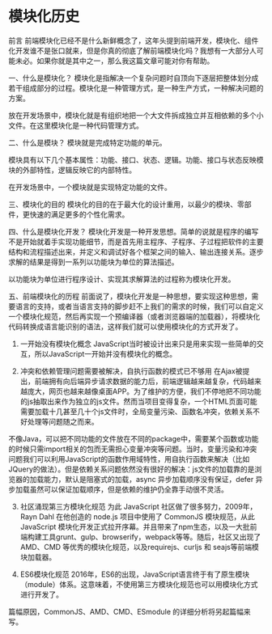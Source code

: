 <!--
 * @Author: tangdaoyong
 * @Date: 2021-05-18 14:24:00
 * @LastEditors: tangdaoyong
 * @LastEditTime: 2021-05-18 14:25:02
 * @Description: 模块化历史
-->
# 模块化历史

前言
前端模块化已经不是什么新鲜概念了，这年头提到前端开发，模块化、组件化开发谁不是张口就来，但是你真的彻底了解前端模块化吗？我想有一大部分人可能未必。如果你就是其中之一，那么我这篇文章可能对你有帮助。

一、什么是模块化？
模块化是指解决一个复杂问题时自顶向下逐层把整体划分成若干组成部分的过程。模块化是一种管理方式，是一种生产方式，一种解决问题的方案。

放在开发场景中，模块化就是有组织地把一个大文件拆成独立并互相依赖的多个小文件。在这里模块化是一种代码管理方式。

二、什么是模块？
模块就是完成特定功能的单元。

模块具有以下几个基本属性：功能、接口、状态、逻辑。功能、接口与状态反映模块的外部特性，逻辑反映它的内部特性。

在开发场景中，一个模块就是实现特定功能的文件。

三、模块化的目的
模块化的目的在于最大化的设计重用，以最少的模块、零部件，更快速的满足更多的个性化需求。

四、什么是模块化开发？
模块化开发是一种开发思想。简单的说就是程序的编写不是开始就着手实现功能细节，而是首先用主程序、子程序、子过程把软件的主要结构和流程描述出来，并定义和调试好各个框架之间的输入、输出连接关系。逐步求解的结果是得到一系列以功能块为单位的算法描述。

以功能块为单位进行程序设计、实现其求解算法的过程称为模块化开发。

五、前端模块化的历程
前面说了，模块化开发是一种思想，要实现这种思想，需要语言的支持，或者当语言支持的脚步赶不上我们的需求的时候，我们可以自定义一个模块化规范，然后再实现一个预编译器（或者浏览器端的加载器），将模块化代码转换成语言能识别的语法，这样我们就可以使用模块化的方式开发了。

1. 一开始没有模块化概念
JavaScript当时被设计出来只是用来实现一些简单的交互，所以JavaScript一开始并没有模块化的概念。

2. 冲突和依赖管理问题需要被解决，自执行函数的模式已不够用
在Ajax被提出，前端拥有向后端异步请求数据的能力后，前端逻辑越来越复杂，代码越来越庞大，网页也越来越像桌面APP。为了维护的方便，我们不停地把不同功能的js抽取出来作为独立的js文件。然而当项目变得复杂，一个HTML页面可能需要加载十几甚至几十个js文件时，全局变量污染、函数名冲突，依赖关系不好处理等问题随之而来。

不像Java，可以把不同功能的文件放在不同的package中，需要某个函数或功能的时候只需import相关的包而无需担心变量冲突等问题。当时，变量污染和冲突问题我们可以利用JavaScript的函数作用域特性，用自执行函数来解决（比如JQuery的做法）。但是依赖关系问题依然没有很好的解决：js文件的加载靠的是浏览器的加载能力，默认是阻塞式的加载，async 异步加载顺序没有保证，defer 异步加载虽然可以保证加载顺序，但是依赖的维护仍全靠手动很不灵活。

3. 社区涌现第三方模块化规范
为此 JavaScript 社区做了很多努力，2009年，Rayn Dahl 在他创造的 node.js 项目中使用了 CommonJS 模块规范，从此 JavaScript 模块化开发正式拉开序幕。并且带来了npm生态，以及一大批前端构建工具grunt、gulp、browserify，webpack等等。随后，社区又出现了 AMD、CMD 等优秀的模块化规范，以及requirejs、curljs 和 seajs等前端模块加载器。

4. ES6模块化规范
2016年，ES6的出现，JavaScript语言终于有了原生模块（module）体系。这意味着，不使用第三方模块化规范也可以用模块化方式进行开发了。

篇幅原因，CommonJS、AMD、CMD、ESmodule 的详细分析将另起篇幅来写。